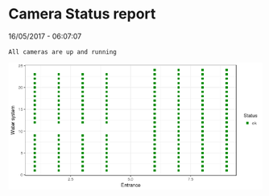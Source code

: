 Camera Status report
================
16/05/2017 - 06:07:07

    All cameras are up and running

![](camreport_files/figure-markdown_github/unnamed-chunk-2-1.png)
